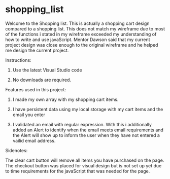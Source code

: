 # shopping_list



Welcome to the Shopping list. This is actually a shopping cart design compared to a shopping list. This does not match my wireframe due to most of the functions i stated in my wireframe exceeded my understanding of how to write and use javaScript. Mentor Dawson said that my current project design was close enough to the original wireframe and he helped me design the current project. 

Instructions: 

1) Use the latest Visual Studio code

2) No downloads are required.


Features used in this project:

1) I made my own array with my shopping cart items.

2) I have persistent data using my local storage with my cart items and the email you enter

3) I validated an email with regular expression. With this i additionally added an Alert to identify when the email meets 
email requirements and the Alert will show up to inform the user when they have not entered a vailid email address.   


Sidenotes:

The clear cart button will remove all items you have purchased on the page. The checkout button was placed for visual design but is not set up yet due to time requirements for the javaScript that was needed for the page. 